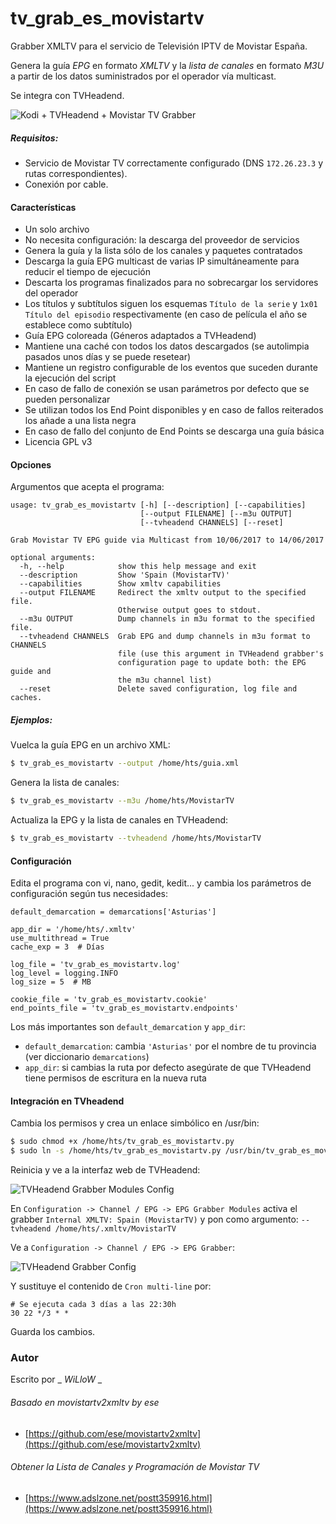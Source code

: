 # tv_grab_es_movistartv

Grabber XMLTV para el servicio de Televisión IPTV de Movistar España.

Genera la guía *EPG* en formato _XMLTV_ y la _lista de canales_ en formato _M3U_ a partir de los datos 
suministrados por el operador vía multicast.

Se integra con TVHeadend.

![Kodi + TVHeadend + Movistar TV Grabber](https://s23.postimg.org/5us61rtjf/koditvhmtv.png)

##### Requisitos:

* Servicio de Movistar TV correctamente configurado (DNS `172.26.23.3` y rutas correspondientes).
* Conexión por cable.

#### Características

* Un solo archivo
* No necesita configuración: la descarga del proveedor de servicios
* Genera la guía y la lista sólo de los canales y paquetes contratados
* Descarga la guía EPG multicast de varias IP simultáneamente para reducir el tiempo de ejecución
* Descarta los programas finalizados para no sobrecargar los servidores del operador
* Los títulos y subtítulos siguen los esquemas `Título de la serie` y `1x01 Título del episodio` respectivamente
  (en caso de película el año se establece como subtítulo)
* Guía EPG coloreada (Géneros adaptados a TVHeadend)
* Mantiene una caché con todos los datos descargados (se autolimpia pasados unos días y se puede resetear)
* Mantiene un registro configurable de los eventos que suceden durante la ejecución del script
* En caso de fallo de conexión se usan parámetros por defecto que se pueden personalizar
* Se utilizan todos los End Point disponibles y en caso de fallos reiterados 
  los añade a una lista negra
* En caso de fallo del conjunto de End Points se descarga una guía básica
* Licencia GPL v3

#### Opciones

Argumentos que acepta el programa:
```
usage: tv_grab_es_movistartv [-h] [--description] [--capabilities]
                             [--output FILENAME] [--m3u OUTPUT]
                             [--tvheadend CHANNELS] [--reset]

Grab Movistar TV EPG guide via Multicast from 10/06/2017 to 14/06/2017

optional arguments:
  -h, --help            show this help message and exit
  --description         Show 'Spain (MovistarTV)'
  --capabilities        Show xmltv capabilities
  --output FILENAME     Redirect the xmltv output to the specified file.
                        Otherwise output goes to stdout.
  --m3u OUTPUT          Dump channels in m3u format to the specified file.
  --tvheadend CHANNELS  Grab EPG and dump channels in m3u format to CHANNELS
                        file (use this argument in TVHeadend grabber's
                        configuration page to update both: the EPG guide and
                        the m3u channel list)
  --reset               Delete saved configuration, log file and caches.
```

##### Ejemplos:

Vuelca la guía EPG en un archivo XML:
```bash
$ tv_grab_es_movistartv --output /home/hts/guia.xml
```

Genera la lista de canales:
```bash
$ tv_grab_es_movistartv --m3u /home/hts/MovistarTV
```

Actualiza la EPG y la lista de canales en TVHeadend:
```bash
$ tv_grab_es_movistartv --tvheadend /home/hts/MovistarTV
```

#### Configuración

Edita el programa con vi, nano, gedit, kedit... y cambia los parámetros de configuración según tus necesidades:
```
default_demarcation = demarcations['Asturias']

app_dir = '/home/hts/.xmltv'
use_multithread = True
cache_exp = 3  # Días

log_file = 'tv_grab_es_movistartv.log'
log_level = logging.INFO
log_size = 5  # MB

cookie_file = 'tv_grab_es_movistartv.cookie'
end_points_file = 'tv_grab_es_movistartv.endpoints'
```

Los más importantes son `default_demarcation` y `app_dir`:

* `default_demarcation`: cambia `'Asturias'` por el nombre de tu provincia (ver diccionario `demarcations`)
* `app_dir`: si cambias la ruta por defecto asegúrate de que TVHeadend tiene permisos de escritura en la nueva ruta

#### Integración en TVheadend

Cambia los permisos y crea un enlace simbólico en /usr/bin:
```bash
$ sudo chmod +x /home/hts/tv_grab_es_movistartv.py
$ sudo ln -s /home/hts/tv_grab_es_movistartv.py /usr/bin/tv_grab_es_movistartv
```

Reinicia y ve a la interfaz web de TVHeadend:

![TVHeadend Grabber Modules Config](https://s13.postimg.org/irm00ry4n/tvhconfig.png)

En `Configuration -> Channel / EPG -> EPG Grabber Modules` activa el grabber `Internal XMLTV: Spain (MovistarTV)` 
y pon como argumento: `--tvheadend /home/hts/.xmltv/MovistarTV`

Ve a `Configuration -> Channel / EPG -> EPG Grabber`:

![TVHeadend Grabber Config](https://s4.postimg.org/7w1iq800d/grabcron.png)

Y sustituye el contenido de `Cron multi-line` por:
```
# Se ejecuta cada 3 días a las 22:30h
30 22 */3 * *
```

Guarda los cambios.

### Autor

Escrito por _ _WiLloW_ _

###### Basado en movistartv2xmltv by ese
* [https://github.com/ese/movistartv2xmltv](https://github.com/ese/movistartv2xmltv)

###### Obtener la Lista de Canales y Programación de Movistar TV
* [https://www.adslzone.net/postt359916.html](https://www.adslzone.net/postt359916.html)
